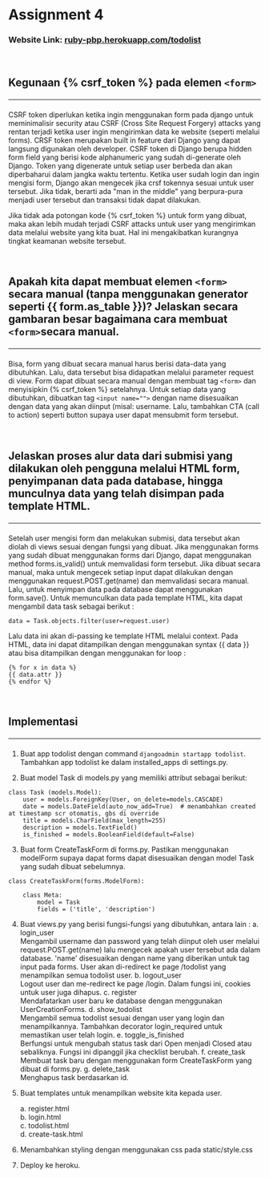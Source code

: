 # Assignment 4

### Website Link: [ruby-pbp.herokuapp.com/todolist](https://ruby-pbp.herokuapp.com/todolist)

<br>

## Kegunaan {% csrf_token %} pada elemen `<form>` <hr>

CSRF token diperlukan ketika ingin menggunakan form pada django untuk meminimalisir security atau CSRF (Cross Site Request Forgery) attacks yang rentan terjadi ketika user ingin mengirimkan data ke website (seperti melalui forms). CRSF token merupakan built in feature dari Django yang dapat langsung digunakan oleh developer. CSRF token di Django berupa hidden form field yang berisi kode alphanumeric yang sudah di-generate oleh Django. Token yang digenerate untuk setiap user berbeda dan akan diperbaharui dalam jangka waktu tertentu. Ketika user sudah login dan ingin mengisi form, Django akan mengecek jika crsf tokennya sesuai untuk user tersebut. Jika tidak, berarti ada "man in the middle" yang berpura-pura menjadi user tersebut dan transaksi tidak dapat dilakukan.

Jika tidak ada potongan kode {% csrf_token %} untuk form yang dibuat, maka akan lebih mudah terjadi CSRF attacks untuk user yang mengirimkan data melalui website yang kita buat. Hal ini mengakibatkan kurangnya tingkat keamanan website tersebut.

<br>

## Apakah kita dapat membuat elemen `<form>` secara manual (tanpa menggunakan generator seperti {{ form.as_table }})? Jelaskan secara gambaran besar bagaimana cara membuat `<form>`secara manual.<hr>

Bisa, form yang dibuat secara manual harus berisi data-data yang dibutuhkan. Lalu, data tersebut bisa didapatkan melalui parameter request di view. Form dapat dibuat secara manual dengan membuat tag `<form>` dan menyisipkin {% csrf_token %} setelahnya. Untuk setiap data yang dibutuhkan, dibuatkan tag `<input name="">` dengan name disesuaikan dengan data yang akan diinput (misal: username. Lalu, tambahkan CTA (call to action) seperti button supaya user dapat mensubmit form tersebut.

<br>

## Jelaskan proses alur data dari submisi yang dilakukan oleh pengguna melalui HTML form, penyimpanan data pada database, hingga munculnya data yang telah disimpan pada template HTML.<hr>

Setelah user mengisi form dan melakukan submisi, data tersebut akan diolah di views sesuai dengan fungsi yang dibuat. Jika menggunakan forms yang sudah dibuat menggunakan forms dari Django, dapat menggunakan method forms.is_valid() untuk memvalidasi form tersebut. Jika dibuat secara manual, maka untuk mengecek setiap input dapat dilakukan dengan menggunakan request.POST.get(name) dan memvalidasi secara manual. Lalu, untuk menyimpan data pada database dapat menggunakan form.save(). Untuk memunculkan data pada template HTML, kita dapat mengambil data task sebagai berikut :

```
data = Task.objects.filter(user=request.user)
```

Lalu data ini akan di-passing ke template HTML melalui context. Pada HTML, data ini dapat ditampilkan dengan menggunakan syntax {{ data }} atau bisa ditampilkan dengan menggunakan for loop :

```
{% for x in data %}
{{ data.attr }}
{% endfor %}
```

<br>

## Implementasi <hr>

1. Buat app todolist dengan command `djangoadmin startapp todolist`. Tambahkan app todolist ke dalam installed_apps di settings.py.

2. Buat model Task di models.py yang memiliki attribut sebagai berikut:

```
class Task (models.Model):
    user = models.ForeignKey(User, on_delete=models.CASCADE)
    date = models.DateField(auto_now_add=True)  # menambahkan created at timestamp scr otomatis, gbs di override
    title = models.CharField(max_length=255)
    description = models.TextField()
    is_finished = models.BooleanField(default=False)
```

3. Buat form CreateTaskForm di forms.py. Pastikan menggunakan modelForm supaya dapat forms dapat disesuaikan dengan model Task yang sudah dibuat sebelumnya.

```
class CreateTaskForm(forms.ModelForm):

    class Meta:
        model = Task
        fields = ('title', 'description')
```

4. Buat views.py yang berisi fungsi-fungsi yang dibutuhkan, antara lain :
   a. login_user  
   Mengambil username dan password yang telah diinput oleh user melalui request.POST.get(name) lalu mengecek apakah user tersebut ada dalam database. 'name' disesuaikan dengan name yang diberikan untuk tag input pada forms.
   User akan di-redirect ke page /todolist yang menampilkan semua todolist user.
   b. logout_user  
   Logout user dan me-redirect ke page /login. Dalam fungsi ini, cookies untuk user juga dihapus.
   c. register  
   Mendafatarkan user baru ke database dengan menggunakan UserCreationForms.
   d. show_todolist  
   Mengambil semua todolist sesuai dengan user yang login dan menampilkannya. Tambahkan decorator login_required untuk memastikan user telah login.
   e. toggle_is_finished  
   Berfungsi untuk mengubah status task dari Open menjadi Closed atau sebaliknya. Fungsi ini dipanggil jika checklist berubah.
   f. create_task
   Membuat task baru dengan menggunakan form CreateTaskForm yang dibuat di forms.py.
   g. delete_task  
   Menghapus task berdasarkan id.

5. Buat templates untuk menampilkan website kita kepada user.

   a. register.html  
   b. login.html  
   c. todolist.html  
   d. create-task.html

6. Menambahkan styling dengan menggunakan css pada static/style.css

7. Deploy ke heroku.
